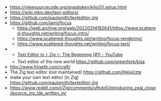 - https://viewsourcecode.org/snaptoken/kilo/01.setup.html
- https://wiki.nikiv.dev/text-editors/
- https://github.com/paulsmith/texteditor-zig
- https://github.com/jamii/focus
  - https://web.archive.org/web/20220314192641/https://www.scattered-thoughts.net/writing/focus-intro/
  - https://www.scattered-thoughts.net/writing/focus-rendering/
  - https://www.scattered-thoughts.net/writing/focus-text/
- - [Text Editor in ⚡ Zig ⚡: The Beginning [#1] - YouTube](https://www.youtube.com/watch?v=XCvM_xRtWBg&list=PLp9tIOjPeMvtwQej_NhbC1k9NHWxDSpzx)
  - Text editor of the new world https://github.com/greenfork/kisa
- http://www.finseth.com/craft/
- The Zig text editor (not maintained) https://github.com/Hejsil/zte
- make your own text editor (in Zig) https://github.com/paulsmith/texteditor-zig
- https://www.reddit.com/r/Zig/comments/ufhdx5/introducing_zeal_closedsource_zig_ide_written_in/
